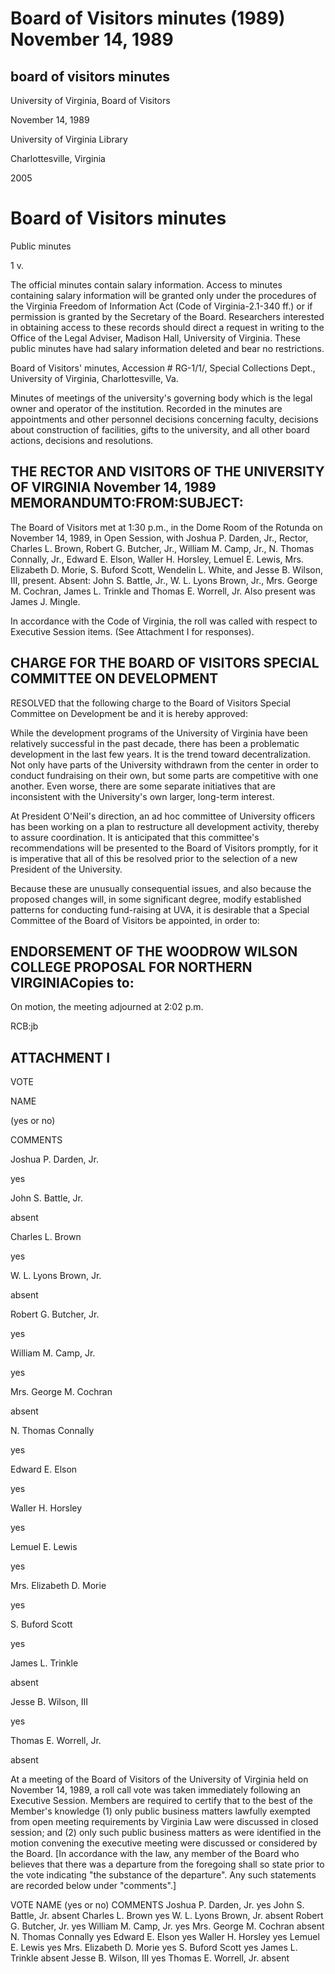 Board of Visitors minutes (1989) November 14, 1989
==================================================

board of visitors minutes
-------------------------

University of Virginia, Board of Visitors

November 14, 1989

University of Virginia Library

Charlottesville, Virginia

2005

Board of Visitors minutes
=========================

Public minutes

1 v.

The official minutes contain salary information. Access to minutes containing salary information will be granted only under the procedures of the Virginia Freedom of Information Act (Code of Virginia-2.1-340 ff.) or if permission is granted by the Secretary of the Board. Researchers interested in obtaining access to these records should direct a request in writing to the Office of the Legal Adviser, Madison Hall, University of Virginia. These public minutes have had salary information deleted and bear no restrictions.

Board of Visitors' minutes, Accession # RG-1/1/, Special Collections Dept., University of Virginia, Charlottesville, Va.

Minutes of meetings of the university's governing body which is the legal owner and operator of the institution. Recorded in the minutes are appointments and other personnel decisions concerning faculty, decisions about construction of facilities, gifts to the university, and all other board actions, decisions and resolutions.

THE RECTOR AND VISITORS OF THE UNIVERSITY OF VIRGINIA November 14, 1989 MEMORANDUMTO:FROM:SUBJECT:
--------------------------------------------------------------------------------------------------

The Board of Visitors met at 1:30 p.m., in the Dome Room of the Rotunda on November 14, 1989, in Open Session, with Joshua P. Darden, Jr., Rector, Charles L. Brown, Robert G. Butcher, Jr., William M. Camp, Jr., N. Thomas Connally, Jr., Edward E. Elson, Waller H. Horsley, Lemuel E. Lewis, Mrs. Elizabeth D. Morie, S. Buford Scott, Wendelin L. White, and Jesse B. Wilson, III, present. Absent: John S. Battle, Jr., W. L. Lyons Brown, Jr., Mrs. George M. Cochran, James L. Trinkle and Thomas E. Worrell, Jr. Also present was James J. Mingle.

In accordance with the Code of Virginia, the roll was called with respect to Executive Session items. (See Attachment I for responses).

CHARGE FOR THE BOARD OF VISITORS SPECIAL COMMITTEE ON DEVELOPMENT
-----------------------------------------------------------------

RESOLVED that the following charge to the Board of Visitors Special Committee on Development be and it is hereby approved:

While the development programs of the University of Virginia have been relatively successful in the past decade, there has been a problematic development in the last few years. It is the trend toward decentralization. Not only have parts of the University withdrawn from the center in order to conduct fundraising on their own, but some parts are competitive with one another. Even worse, there are some separate initiatives that are inconsistent with the University's own larger, long-term interest.

At President O'Neil's direction, an ad hoc committee of University officers has been working on a plan to restructure all development activity, thereby to assure coordination. It is anticipated that this committee's recommendations will be presented to the Board of Visitors promptly, for it is imperative that all of this be resolved prior to the selection of a new President of the University.

Because these are unusually consequential issues, and also because the proposed changes will, in some significant degree, modify established patterns for conducting fund-raising at UVA, it is desirable that a Special Committee of the Board of Visitors be appointed, in order to:

ENDORSEMENT OF THE WOODROW WILSON COLLEGE PROPOSAL FOR NORTHERN VIRGINIACopies to:
----------------------------------------------------------------------------------

On motion, the meeting adjourned at 2:02 p.m.

RCB:jb

ATTACHMENT I
------------

VOTE

NAME

(yes or no)

COMMENTS

Joshua P. Darden, Jr.

yes

John S. Battle, Jr.

absent

Charles L. Brown

yes

W. L. Lyons Brown, Jr.

absent

Robert G. Butcher, Jr.

yes

William M. Camp, Jr.

yes

Mrs. George M. Cochran

absent

N. Thomas Connally

yes

Edward E. Elson

yes

Waller H. Horsley

yes

Lemuel E. Lewis

yes

Mrs. Elizabeth D. Morie

yes

S. Buford Scott

yes

James L. Trinkle

absent

Jesse B. Wilson, III

yes

Thomas E. Worrell, Jr.

absent

At a meeting of the Board of Visitors of the University of Virginia held on November 14, 1989, a roll call vote was taken immediately following an Executive Session. Members are required to certify that to the best of the Member's knowledge (1) only public business matters lawfully exempted from open meeting requirements by Virginia Law were discussed in closed session; and (2) only such public business matters as were identified in the motion convening the executive meeting were discussed or considered by the Board. \[In accordance with the law, any member of the Board who believes that there was a departure from the foregoing shall so state prior to the vote indicating "the substance of the departure". Any such statements are recorded below under "comments".\]

VOTE NAME (yes or no) COMMENTS Joshua P. Darden, Jr. yes John S. Battle, Jr. absent Charles L. Brown yes W. L. Lyons Brown, Jr. absent Robert G. Butcher, Jr. yes William M. Camp, Jr. yes Mrs. George M. Cochran absent N. Thomas Connally yes Edward E. Elson yes Waller H. Horsley yes Lemuel E. Lewis yes Mrs. Elizabeth D. Morie yes S. Buford Scott yes James L. Trinkle absent Jesse B. Wilson, III yes Thomas E. Worrell, Jr. absent